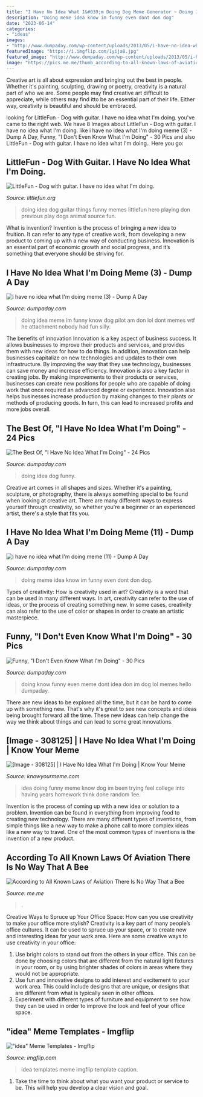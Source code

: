 ```yaml
---
title: "I Have No Idea What I&#039;m Doing Dog Meme Generator ~ Doing Idea Dog Guitar Things Funny Memes Littlefun Hero Playing Don Previous Play Dogs Animal Source Fun"
description: "Doing meme idea know im funny even dont don dog"
date: "2023-06-14"
categories:
- "ideas"
images:
- "http://www.dumpaday.com/wp-content/uploads/2013/05/i-have-no-idea-what-Im-doing-meme-3.jpg"
featuredImage: "https://i.imgflip.com/1yija8.jpg"
featured_image: "http://www.dumpaday.com/wp-content/uploads/2013/05/i-have-no-idea-what-Im-doing-meme-4.jpg"
image: "https://pics.me.me/thumb_according-to-all-known-laws-of-aviation-there-is-no-65586634.png"
---
```



Creative art is all about expression and bringing out the best in people. Whether it's painting, sculpting, drawing or poetry, creativity is a natural part of who we are. Some people may find creative art difficult to appreciate, while others may find itto be an essential part of their life. Either way, creativity is beautiful and should be embraced.

	

		
looking for LittleFun - Dog with guitar. I have no idea what I&#039;m doing. you've came to the right web. We have 8 Images about LittleFun - Dog with guitar. I have no idea what I&#039;m doing. like i have no idea what I&#039;m doing meme (3) - Dump A Day, Funny, &quot;I Don&#039;t Even Know What I&#039;m Doing&quot; - 30 Pics and also LittleFun - Dog with guitar. I have no idea what I&#039;m doing.. Here you go:
		
    
## LittleFun - Dog With Guitar. I Have No Idea What I&#039;m Doing.

<img loading=lazy src="http://littlefun.org/uploads/522b6c04e691b209f948b81f_736.jpg" onerror="this.onerror=null;this.src='https://tse2.mm.bing.net/th?id=OIP.mbYhwLhoH2LLs5up6BxQfQHaHh&amp;pid=15.1';" alt="LittleFun - Dog with guitar. I have no idea what I&#039;m doing.">

_Source: littlefun.org_

>doing idea dog guitar things funny memes littlefun hero playing don previous play dogs animal source fun. 

	

What is invention?
Invention is the process of bringing a new idea to fruition. It can refer to any type of creative work, from developing a new product to coming up with a new way of conducting business. Innovation is an essential part of economic growth and social progress, and it’s something that everyone should be striving for.

    
## I Have No Idea What I&#039;m Doing Meme (3) - Dump A Day

<img loading=lazy src="http://www.dumpaday.com/wp-content/uploads/2013/05/i-have-no-idea-what-Im-doing-meme-3.jpg" onerror="this.onerror=null;this.src='https://tse2.mm.bing.net/th?id=OIP.naED7OjB3Tf-LjcOvTffLAHaLK&amp;pid=15.1';" alt="i have no idea what I&#039;m doing meme (3) - Dump A Day">

_Source: dumpaday.com_

>doing idea meme im funny know dog pilot am don lol dont memes wtf he attachment nobody had fun silly. 

	

The benefits of innovation
Innovation is a key aspect of business success. It allows businesses to improve their products and services, and provides them with new ideas for how to do things. In addition, innovation can help businesses capitalize on new technologies and updates to their own infrastructure. By improving the way that they use technology, businesses can save money and increase efficiency.
Innovation is also a key factor in creating jobs. By making improvements to their products or services, businesses can create new positions for people who are capable of doing work that once required an advanced degree or experience. Innovation also helps businesses increase production by making changes to their plants or methods of producing goods. In turn, this can lead to increased profits and more jobs overall.

    
## The Best Of, &quot;I Have No Idea What I&#039;m Doing&quot; - 24 Pics

<img loading=lazy src="http://www.dumpaday.com/wp-content/uploads/2013/03/cooking-dog-has-know-idea-what-hes-doing.jpg" onerror="this.onerror=null;this.src='https://tse2.mm.bing.net/th?id=OIP.6Q-ttPncpjx1ZUzbGt94XQHaJ5&amp;pid=15.1';" alt="The Best Of, &quot;I Have No Idea What I&#039;m Doing&quot; - 24 Pics">

_Source: dumpaday.com_

>doing idea dog funny. 

	

Creative art comes in all shapes and sizes. Whether it's a painting, sculpture, or photography, there is always something special to be found when looking at creative art. There are many different ways to express yourself through creativity, so whether you're a beginner or an experienced artist, there's a style that fits you.

    
## I Have No Idea What I&#039;m Doing Meme (11) - Dump A Day

<img loading=lazy src="http://www.dumpaday.com/wp-content/uploads/2013/05/i-have-no-idea-what-Im-doing-meme-11.jpg" onerror="this.onerror=null;this.src='https://tse2.mm.bing.net/th?id=OIP.q7wZD8SnuTGnIO8yvMINUwHaFv&amp;pid=15.1';" alt="i have no idea what I&#039;m doing meme (11) - Dump A Day">

_Source: dumpaday.com_

>doing meme idea know im funny even dont don dog. 

	

Types of creativity: How is creativity used in art?
Creativity is a word that can be used in many different ways. In art, creativity can refer to the use of ideas, or the process of creating something new. In some cases, creativity can also refer to the use of color or shapes in order to create an artistic masterpiece.

    
## Funny, &quot;I Don&#039;t Even Know What I&#039;m Doing&quot; - 30 Pics

<img loading=lazy src="http://www.dumpaday.com/wp-content/uploads/2013/05/i-have-no-idea-what-Im-doing-meme-4.jpg" onerror="this.onerror=null;this.src='https://tse3.mm.bing.net/th?id=OIP.OaXXhaw9KGLZL79oCppjYQHaFB&amp;pid=15.1';" alt="Funny, &quot;I Don&#039;t Even Know What I&#039;m Doing&quot; - 30 Pics">

_Source: dumpaday.com_

>doing know funny even meme dont idea don im dog lol memes hello dumpaday. 

	

There are new ideas to be explored all the time, but it can be hard to come up with something new. That's why it's great to see new concepts and ideas being brought forward all the time. These new ideas can help change the way we think about things and can lead to some great innovations.

    
## [Image - 308125] | I Have No Idea What I&#039;m Doing | Know Your Meme

<img loading=lazy src="http://i1.kym-cdn.com/photos/images/original/000/308/125/1ee.jpg" onerror="this.onerror=null;this.src='https://tse2.mm.bing.net/th?id=OIP.Drh2AUAmJzuLKcqNyq3FFgHaFV&amp;pid=15.1';" alt="[Image - 308125] | I Have No Idea What I&#039;m Doing | Know Your Meme">

_Source: knowyourmeme.com_

>idea doing funny meme know dog im been trying feel college into having years homework think done random 1ee. 

	

Invention is the process of coming up with a new idea or solution to a problem. Invention can be found in everything from improving food to creating new technology. There are many different types of inventions, from simple things like a new way to make a phone call to more complex ideas like a new way to travel. One of the most common types of inventions is the invention of a new product.

    
## According To All Known Laws Of Aviation There Is No Way That A Bee

<img loading=lazy src="https://pics.me.me/thumb_according-to-all-known-laws-of-aviation-there-is-no-65586634.png" onerror="this.onerror=null;this.src='https://tse4.mm.bing.net/th?id=OIP.D6c0QXUowjEbW8x9hHH9YwAAAA&amp;pid=15.1';" alt="According to All Known Laws of Aviation There Is No Way That a Bee">

_Source: me.me_

>. 

	

Creative Ways to Spruce up Your Office Space: How can you use creativity to make your office more stylish?
Creativity is a key part of many people’s office cultures. It can be used to spruce up your space, or to create new and interesting ideas for your work area. Here are some creative ways to use creativity in your office: 
1. Use bright colors to stand out from the others in your office. This can be done by choosing colors that are different from the natural light fixtures in your room, or by using brighter shades of colors in areas where they would not be appropriate. 
2. Use fun and innovative designs to add interest and excitement to your work area. This could include designs that are unique, or designs that are different from what is typically seen in other offices. 
3. Experiment with different types of furniture and equipment to see how they can be used in order to improve the look and feel of your office space.

    
## &quot;idea&quot; Meme Templates - Imgflip

<img loading=lazy src="https://i.imgflip.com/1yija8.jpg" onerror="this.onerror=null;this.src='https://tse3.mm.bing.net/th?id=OIP.ri0mYEjZh8A3w0EzP3Xf1gAAAA&amp;pid=15.1';" alt="&quot;idea&quot; Meme Templates - Imgflip">

_Source: imgflip.com_

>idea templates meme imgflip template caption. 

	

1. Take the time to think about what you want your product or service to be. This will help you develop a clear vision and goal.

